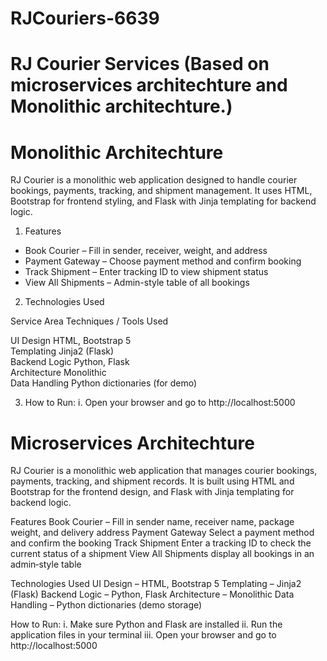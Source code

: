 # RJCouriers-6639
# RJ Courier Services (Based on microservices architechture and Monolithic architechture.)

# Monolithic Architechture 
RJ Courier is a monolithic web application designed to handle courier bookings, payments, tracking, and shipment management. 
It uses HTML, Bootstrap for frontend styling, and Flask with Jinja templating for backend logic.

1. Features

- Book Courier – Fill in sender, receiver, weight, and address
- Payment Gateway – Choose payment method and confirm booking
- Track Shipment – Enter tracking ID to view shipment status
- View All Shipments – Admin-style table of all bookings

2. Technologies Used

Service Area        Techniques / Tools Used         

 UI Design           HTML, Bootstrap 5               
 Templating          Jinja2 (Flask)                  
 Backend Logic       Python, Flask                   
 Architecture        Monolithic                      
 Data Handling       Python dictionaries (for demo)  

3. How to Run:
 i. Open your browser and go to
     http://localhost:5000

                                      
# Microservices Architechture
RJ Courier is a monolithic web application that manages courier bookings, payments, tracking, and shipment records. It is built using HTML and Bootstrap for the frontend design, 
and Flask with Jinja templating for backend logic.

Features Book Courier – Fill in sender name, receiver name, package weight, and delivery address Payment Gateway 
Select a payment method and confirm the booking 
Track Shipment Enter a tracking ID to check the current status of a shipment 
View All Shipments display all bookings in an admin‑style table

Technologies Used UI Design – HTML, Bootstrap 5 Templating – Jinja2 (Flask) Backend Logic – Python, Flask Architecture – Monolithic Data Handling – Python dictionaries (demo storage)

How to Run: 
i. Make sure Python and Flask are installed 
ii. Run the application files in your terminal 
iii. Open your browser and go to http://localhost:5000
   

                                                                   
